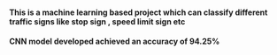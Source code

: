 <h4> This is a machine learning based project which can classify different traffic signs like stop sign , speed limit sign etc</h4>
<h4> CNN model developed achieved an accuracy of 94.25%</h4>
